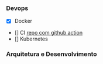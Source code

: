 ### Devops 
- [x] Docker
- [] CI [repo com github action](https://github.com/murilohenzo/fullcycle-go-ci)
- [] Kubernetes
### Arquitetura e Desenvolvimento
